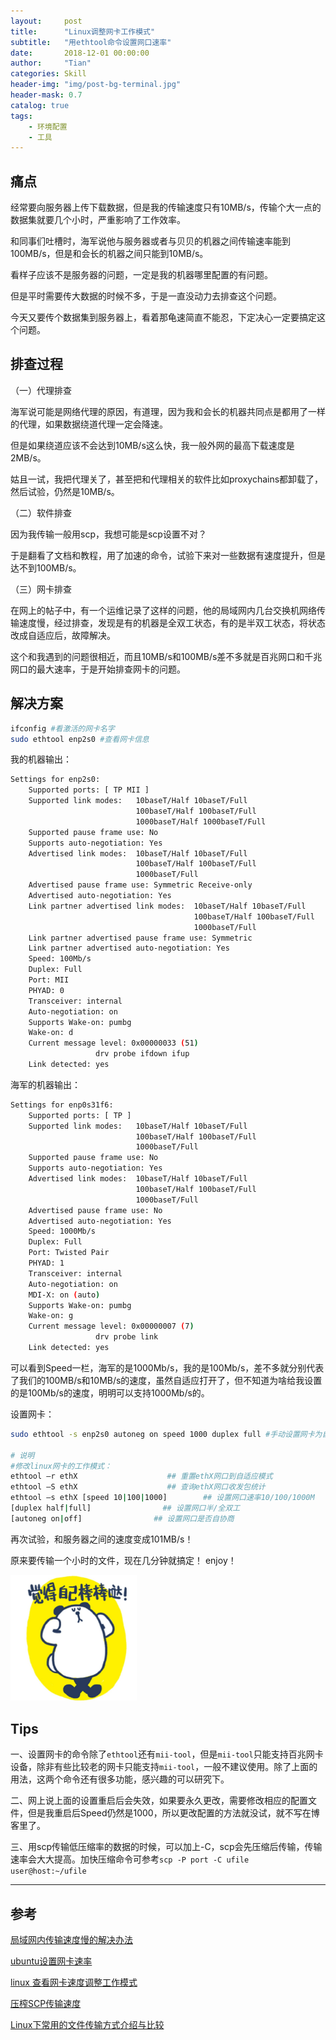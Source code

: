 ```yaml
---
layout:     post
title:      "Linux调整网卡工作模式"
subtitle:   "用ethtool命令设置网口速率"
date:       2018-12-01 00:00:00
author:     "Tian"
categories: Skill
header-img: "img/post-bg-terminal.jpg"
header-mask: 0.7
catalog: true
tags:
    - 环境配置
    - 工具
---
```


## 痛点

经常要向服务器上传下载数据，但是我的传输速度只有10MB/s，传输个大一点的数据集就要几个小时，严重影响了工作效率。

和同事们吐槽时，海军说他与服务器或者与贝贝的机器之间传输速率能到100MB/s，但是和会长的机器之间只能到10MB/s。

看样子应该不是服务器的问题，一定是我的机器哪里配置的有问题。

但是平时需要传大数据的时候不多，于是一直没动力去排查这个问题。

今天又要传个数据集到服务器上，看着那龟速简直不能忍，下定决心一定要搞定这个问题。

## 排查过程

（一）代理排查

海军说可能是网络代理的原因，有道理，因为我和会长的机器共同点是都用了一样的代理，如果数据绕道代理一定会降速。

但是如果绕道应该不会达到10MB/s这么快，我一般外网的最高下载速度是2MB/s。

姑且一试，我把代理关了，甚至把和代理相关的软件比如proxychains都卸载了，然后试验，仍然是10MB/s。

（二）软件排查

因为我传输一般用scp，我想可能是scp设置不对？

于是翻看了文档和教程，用了加速的命令，试验下来对一些数据有速度提升，但是达不到100MB/s。

（三）网卡排查

在网上的帖子中，有一个运维记录了这样的问题，他的局域网内几台交换机网络传输速度慢，经过排查，发现是有的机器是全双工状态，有的是半双工状态，将状态改成自适应后，故障解决。

这个和我遇到的问题很相近，而且10MB/s和100MB/s差不多就是百兆网口和千兆网口的最大速率，于是开始排查网卡的问题。

## 解决方案

```bash
ifconfig #看激活的网卡名字
sudo ethtool enp2s0 #查看网卡信息
```

我的机器输出：

```bash
Settings for enp2s0:
	Supported ports: [ TP MII ]
	Supported link modes:   10baseT/Half 10baseT/Full 
	                        100baseT/Half 100baseT/Full 
	                        1000baseT/Half 1000baseT/Full 
	Supported pause frame use: No
	Supports auto-negotiation: Yes
	Advertised link modes:  10baseT/Half 10baseT/Full 
	                        100baseT/Half 100baseT/Full 
	                        1000baseT/Full 
	Advertised pause frame use: Symmetric Receive-only
	Advertised auto-negotiation: Yes
	Link partner advertised link modes:  10baseT/Half 10baseT/Full 
	                                     100baseT/Half 100baseT/Full 
	                                     1000baseT/Full 
	Link partner advertised pause frame use: Symmetric
	Link partner advertised auto-negotiation: Yes
	Speed: 100Mb/s
	Duplex: Full
	Port: MII
	PHYAD: 0
	Transceiver: internal
	Auto-negotiation: on
	Supports Wake-on: pumbg
	Wake-on: d
	Current message level: 0x00000033 (51)
			       drv probe ifdown ifup
	Link detected: yes

```

海军的机器输出：

```bash
Settings for enp0s31f6:
    Supported ports: [ TP ]
    Supported link modes:   10baseT/Half 10baseT/Full
                            100baseT/Half 100baseT/Full
                            1000baseT/Full
    Supported pause frame use: No
    Supports auto-negotiation: Yes
    Advertised link modes:  10baseT/Half 10baseT/Full
                            100baseT/Half 100baseT/Full
                            1000baseT/Full
    Advertised pause frame use: No
    Advertised auto-negotiation: Yes
    Speed: 1000Mb/s
    Duplex: Full
    Port: Twisted Pair
    PHYAD: 1
    Transceiver: internal
    Auto-negotiation: on
    MDI-X: on (auto)
    Supports Wake-on: pumbg
    Wake-on: g
    Current message level: 0x00000007 (7)
                   drv probe link
    Link detected: yes
```

可以看到Speed一栏，海军的是1000Mb/s，我的是100Mb/s，差不多就分别代表了我们的100MB/s和10MB/s的速度，虽然自适应打开了，但不知道为啥给我设置的是100Mb/s的速度，明明可以支持1000Mb/s的。

设置网卡：

```bash
sudo ethtool -s enp2s0 autoneg on speed 1000 duplex full #手动设置网卡为自适应，速度为1000，全双工模式

# 说明
#修改linux网卡的工作模式：
ethtool –r ethX                    ## 重置ethX网口到自适应模式
ethtool –S ethX                    ## 查询ethX网口收发包统计
ethtool –s ethX [speed 10|100|1000]        ## 设置网口速率10/100/1000M
[duplex half|full]                ## 设置网口半/全双工
[autoneg on|off]                ## 设置网口是否自协商
```

再次试验，和服务器之间的速度变成101MB/s！

原来要传输一个小时的文件，现在几分钟就搞定！ enjoy！

<img src="https://raw.githubusercontent.com/tianws/tianws.github.io/master/img/in-post/20181201/image.jpg" width="40%" alt="AltText" />

## Tips

一、设置网卡的命令除了`ethtool`还有`mii-tool`，但是`mii-tool`只能支持百兆网卡设备，除非有些比较老的网卡只能支持`mii-tool`，一般不建议使用。除了上面的用法，这两个命令还有很多功能，感兴趣的可以研究下。

二、网上说上面的设置重启后会失效，如果要永久更改，需要修改相应的配置文件，但是我重启后Speed仍然是1000，所以更改配置的方法就没试，就不写在博客里了。

三、用scp传输低压缩率的数据的时候，可以加上-C，scp会先压缩后传输，传输速率会大大提高。加快压缩命令可参考`scp -P port -C ufile user@host:~/ufile`

---

## 参考

[局域网内传输速度慢的解决办法](https://blog.csdn.net/kfanning/article/details/5481650)

[ubuntu设置网卡速率](https://blog.csdn.net/samssm/article/details/46831783)

[linux 查看网卡速度调整工作模式](http://ask.apelearn.com/question/14382)

[压榨SCP传输速度](http://blog.51cto.com/weipengfei/1350338)

[Linux下常用的文件传输方式介绍与比较](http://mingxinglai.com/cn/2014/03/copy-file-in-linux/)